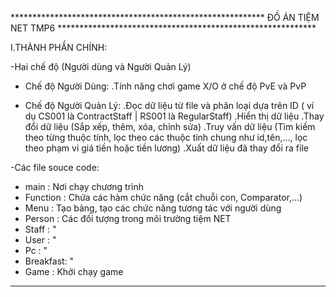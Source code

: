 ********************************************************** ĐỒ ÁN TIỆM NET TMP6 ***********************************************************

I.THÀNH PHẦN CHÍNH:

-Hai chế độ (Người dùng và Người Quản Lý) 
  
  + Chế độ Người Dùng:
     .Tính năng chơi game X/O ở chế độ PvE và PvP

  + Chế độ Người Quản Lý:
     .Đọc dữ liệu từ file và phân loại dựa trên ID ( ví dụ CS001 là ContractStaff | RS001 là RegularStaff)
     .Hiển thị dữ liệu
     .Thay đổi dữ liệu (Sắp xếp, thêm, xóa, chỉnh sửa)
     .Truy vấn dữ liệu (Tìm kiếm theo từng thuộc tính, lọc theo các thuộc tính chung như id,tên,..., lọc theo phạm vi giá tiền hoặc tiền lương)
     .Xuất dữ liệu đã thay đổi ra file

-Các file souce code:
  + main     : Nơi chạy chương trình
  + Function : Chứa các hàm chức năng (cắt chuỗi con, Comparator,...)
  + Menu     : Tạo bảng, tạo các chức năng tương tác với người dùng
  + Person   : Các đối tượng trong môi trường tiệm NET 
  + Staff    :             "
  + User     :             "
  + Pc       :             "
  + Breakfast:             "
  + Game     : Khởi chạy game

****************************************************************************************************************************************************